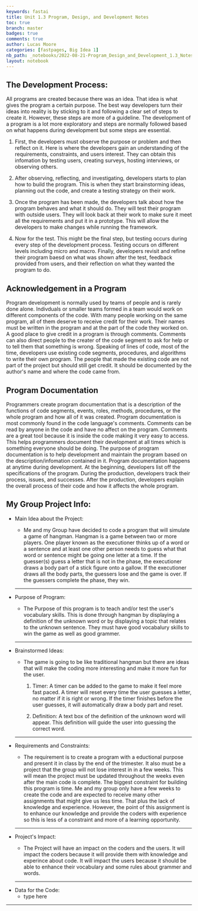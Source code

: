 ```yaml
---
keywords: fastai
title: Unit 1.3 Program, Design, and Development Notes
toc: true
branch: master
badges: true
comments: true
author: Lucas Moore
categories: [fastpages, Big Idea 1]
nb_path: _notebooks/2022-08-21-Program_Design_and_Development_1.3_Notes.ipynb
layout: notebook
---
```


<!--
#################################################
### THIS FILE WAS AUTOGENERATED! DO NOT EDIT! ###
#################################################
# file to edit: _notebooks/2022-08-21-Program_Design_and_Development_1.3_Notes.ipynb
-->

<div class="container" id="notebook-container">
        
<div class="cell border-box-sizing text_cell rendered"><div class="inner_cell">
<div class="text_cell_render border-box-sizing rendered_html">
<h2 id="The-Development-Process:">The Development Process:<a class="anchor-link" href="#The-Development-Process:"> </a></h2><p>All programs are created because there was an idea. That idea is what gives the program a certain purpose. The best way developers turn their ideas into reality is by sticking to it and following a clear set of steps to create it. However, these steps are more of a guideline. The development of a program is a lot more exploratory and steps are normally followed based on what happens during development but some steps are essential.</p>
<ol>
<li><p>First, the developers must observe the purpose or problem and then reflect on it. Here is where the developers gain an understanding of the requirements, constraints, and users interest. They can obtain this infomation by testing users, creating surveys, hosting interviews, or observing others.</p>
</li>
<li><p>After observing, reflecting, and investigating, developers starts to plan how to build the program. This is when they start brainstorming ideas, planning out the code, and create a testing strategy on their work.</p>
</li>
<li><p>Once the program has been made, the developers talk about how the program behaves and what it should do. They will test their program with outside users. They will look back at their work to make sure it meet all the requirements and put it in a prototype. This will allow the developers to make changes while running the framework.</p>
</li>
<li><p>Now for the test. This might be the final step, but testing occurs during every step of the development process. Testing occurs on different levels including micro and macro. Finally, developers revisit and refine their program baesd on what was shown after the test, feedback provided from users, and their reflection on what they wanted the program to do.</p>
</li>
</ol>

</div>
</div>
</div>
<div class="cell border-box-sizing text_cell rendered"><div class="inner_cell">
<div class="text_cell_render border-box-sizing rendered_html">
<h2 id="Acknowledgement-in-a-Program">Acknowledgement in a Program<a class="anchor-link" href="#Acknowledgement-in-a-Program"> </a></h2><p>Program development is normally used by teams of people and is rarely done alone. Indivduals or smaller teams formed in a team would work on different components of the code. With many people working on the same program, all of them deserve to receive credit for their work. Their names must be written in the program and at the part of the code they worked on. A good place to give credit in a program is through comments. Comments can also direct people to the creater of the code segment to ask for help or to tell them that something is wrong. Speaking of lines of code, most of the time, developers use existing code segments, procedures, and algorithms to write their own program. The people that made the existing code are not part of the project but should still get credit. It should be documented by the author's name and where the code came from.</p>

</div>
</div>
</div>
<div class="cell border-box-sizing text_cell rendered"><div class="inner_cell">
<div class="text_cell_render border-box-sizing rendered_html">
<h2 id="Program-Documentation">Program Documentation<a class="anchor-link" href="#Program-Documentation"> </a></h2><p>Programmers create program documentation that is a description of the functions of code segments, events, roles, methods, procedures, or the whole program and how all of it was created. Program documentation is most commonly found in the code language's comments. Comments can be read by anyone in the code and have no affect on the program. Comments are a great tool because it is inside the code making it very easy to access. This helps programmers document their development at all times which is something everyone should be doing. The purpose of program documentation is to help development and maintain the program based on the description/infomation contained in it. Program documentation happens at anytime during development. At the beginning, developers list off the specifications of the program. During the production, developers track their process, issues, and successes. After the production, developers explain the overall process of their code and how it affects the whole program.</p>

</div>
</div>
</div>
<div class="cell border-box-sizing text_cell rendered"><div class="inner_cell">
<div class="text_cell_render border-box-sizing rendered_html">
<h2 id="My-Group-Project-Info:">My Group Project Info:<a class="anchor-link" href="#My-Group-Project-Info:"> </a></h2><ul>
<li><p>Main Idea about the Project:</p>
<ul>
<li>Me and my Group have decided to code a program that will simulate a game of hangman. Hangman is a game between two or more players. One player known as the executioner thinks up of a word or a sentence and at least one other person needs to guess what that word or sentence might be going one letter at a time. If the guesser(s) guess a letter that is not in the phase, the executioner draws a body part of a stick figure onto a gallow. If the executioner draws all the body parts, the guessers lose and the game is over. If the guessers complete the phase, they win.</li>
</ul>
<hr>
</li>
<li><p>Purpose of Program:</p>
<ul>
<li>The Purpose of this program is to teach and/or test the user's vocabulary skills. This is done through hangman by displaying a definition of the unknown word or by displaying a topic that relates to the unknown sentence. They must have good vocabalury skills to win the game as well as good grammer.</li>
</ul>
<hr>
</li>
<li><p>Brainstormed Ideas:</p>
<ul>
<li><p>The game is going to be like traditional hangman but there are ideas that will make the coding more interesting and make it more fun for the user.</p>
<ol>
<li><p>Timer: A timer can be added to the game to make it feel more fast paced. A timer will reset every time the user guesses a letter, no matter if it is right or wrong. If the timer finishes before the user guesses, it will automatically draw a body part and reset.</p>
</li>
<li><p>Definition: A text box of the definition of the unknown word will appear. This definition will guide the user into guessing the correct word.</p>
</li>
</ol>
</li>
</ul>
<hr>
</li>
<li><p>Requirements and Constraints:</p>
<ul>
<li>The requirement is to create a program with a eductional purpose and present it in class by the end of the trimester. It also must be a project that the group will not lose interest in in a few weeks. This will mean the project must be updated throughout the weeks even after the main code is complete. The biggest constraint for building this program is time. Me and my group only have a few weeks to create the code and are expected to receive many other assignments that might give us less time. That plus the lack of knowledge and experience. However, the point of this assignment is to enhance our knowledge and provide the coders with experience so this is less of a constraint and more of a learning opportunity.</li>
</ul>
<hr>
</li>
<li><p>Project's Impact:</p>
<ul>
<li>The Project will have an impact on the coders and the users. It will impact the coders because it will provide them with knowledge and experince about code. It will impact the users because it should be able to enhance their vocabulary and some rules about grammer and words.</li>
</ul>
<hr>
</li>
<li>Data for the Code:<ul>
<li>type here</li>
</ul>
</li>
</ul>
<hr>

</div>
</div>
</div>
</div>
 

